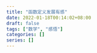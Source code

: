 ```yaml
---
title: "函数定义发展有感"
date: 2022-01-18T00:14:02+08:00
draft: false
tags: ["数学", "感悟"]
categories: []
series: []
---
```


